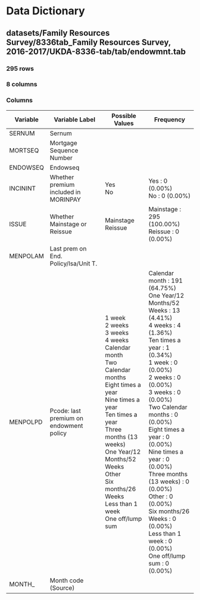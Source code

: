 # Data Dictionary

## datasets/Family Resources Survey/8336tab_Family Resources Survey, 2016-2017/UKDA-8336-tab/tab/endowmnt.tab

### 295 rows

### 8 columns

### Columns

| Variable | Variable Label | Possible Values | Frequency |
| --- | --- | --- | --- |
| SERNUM | Sernum |  |  |
| MORTSEQ | Mortgage Sequence Number |  |  |
| ENDOWSEQ | Endowseq |  |  |
| INCININT | Whether premium included in MORINPAY | Yes <br/>No  | Yes : 0 (0.00%)<br/>No : 0 (0.00%) |
| ISSUE | Whether Mainstage or Reissue | Mainstage <br/>Reissue  | Mainstage : 295 (100.00%)<br/>Reissue : 0 (0.00%) |
| MENPOLAM | Last prem on End. Policy/Isa/Unit T. |  |  |
| MENPOLPD | Pcode: last premium on endowment policy | 1 week <br/>2 weeks <br/>3 weeks <br/>4 weeks <br/>Calendar month <br/>Two Calendar months <br/>Eight times a year <br/>Nine times a year <br/>Ten times a year <br/>Three months (13 weeks) <br/>One Year/12  Months/52 Weeks <br/>Other <br/>Six months/26 Weeks <br/>Less than 1 week <br/>One off/lump sum  | Calendar month : 191 (64.75%)<br/>One Year/12  Months/52 Weeks : 13 (4.41%)<br/>4 weeks : 4 (1.36%)<br/>Ten times a year : 1 (0.34%)<br/>1 week : 0 (0.00%)<br/>2 weeks : 0 (0.00%)<br/>3 weeks : 0 (0.00%)<br/>Two Calendar months : 0 (0.00%)<br/>Eight times a year : 0 (0.00%)<br/>Nine times a year : 0 (0.00%)<br/>Three months (13 weeks) : 0 (0.00%)<br/>Other : 0 (0.00%)<br/>Six months/26 Weeks : 0 (0.00%)<br/>Less than 1 week : 0 (0.00%)<br/>One off/lump sum : 0 (0.00%) |
| MONTH_ | Month code (Source) |  |  |
